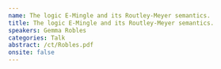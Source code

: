```yaml
---
name: The logic E-Mingle and its Routley-Meyer semantics.
title: The logic E-Mingle and its Routley-Meyer semantics.
speakers: Gemma Robles
categories: Talk
abstract: /ct/Robles.pdf
onsite: false
---
```

